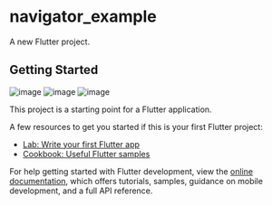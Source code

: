 # navigator_example

A new Flutter project.

## Getting Started
![image](https://github.com/user-attachments/assets/199d01ba-f4f3-4f49-97d4-b4ab39739f36)
![image](https://github.com/user-attachments/assets/befe5539-0e0b-4356-9f09-8d8136e42679)
![image](https://github.com/user-attachments/assets/8b56d474-a12c-4558-8dad-a4a2c22235af)

This project is a starting point for a Flutter application.

A few resources to get you started if this is your first Flutter project:

- [Lab: Write your first Flutter app](https://docs.flutter.dev/get-started/codelab)
- [Cookbook: Useful Flutter samples](https://docs.flutter.dev/cookbook)

For help getting started with Flutter development, view the
[online documentation](https://docs.flutter.dev/), which offers tutorials,
samples, guidance on mobile development, and a full API reference.
